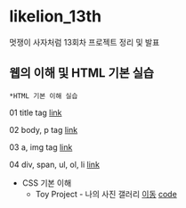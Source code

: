 # likelion_13th
멋쟁이 사자처럼 13회차 프로젝트 정리 및 발표
## 웹의 이해 및 HTML 기본 실습
	*HTML 기본 이해 실습
01 title tag [link](https://github.com/thebrightsy/likelion_13th/blob/main/web_html/01_html_title.html)

02 body, p tag [link](https://github.com/thebrightsy/likelion_13th/blob/main/web_html/02_html_body_p.html)

03 a, img tag [link](https://github.com/thebrightsy/likelion_13th/blob/main/web_html/03_html_link_img.html)

04 div, span, ul, ol, li [link](https://github.com/thebrightsy/likelion_13th/blob/main/web_html/04_html_div_span.html)

* CSS 기본 이해
    * Toy Project - 나의 사진 갤러리 [이동](https://thebrightsy.github.io/likelion_13th/02_css_gallery/14_img_gallery.html) [code](https://github.com/thebrightsy/likelion_13th/blob/main/02_css_gallery/14_img_gallery.html)
